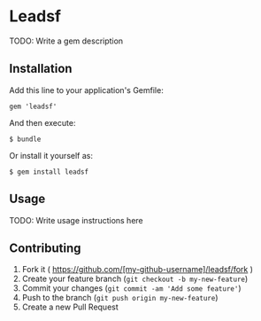 # Leadsf

TODO: Write a gem description

## Installation

Add this line to your application's Gemfile:

    gem 'leadsf'

And then execute:

    $ bundle

Or install it yourself as:

    $ gem install leadsf

## Usage

TODO: Write usage instructions here

## Contributing

1. Fork it ( https://github.com/[my-github-username]/leadsf/fork )
2. Create your feature branch (`git checkout -b my-new-feature`)
3. Commit your changes (`git commit -am 'Add some feature'`)
4. Push to the branch (`git push origin my-new-feature`)
5. Create a new Pull Request
